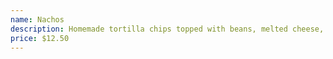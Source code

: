 ```yaml
---
name: Nachos
description: Homemade tortilla chips topped with beans, melted cheese, salsa fresca, sour cream, guacamole, and jalapeños. Add Steak $6, Chicken $5, Prawns(5pcs) $7.25
price: $12.50
---
```

